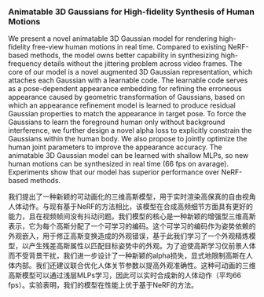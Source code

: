 ### Animatable 3D Gaussians for High-fidelity Synthesis of Human Motions

We present a novel animatable 3D Gaussian model for rendering high-fidelity free-view human motions in real time. Compared to existing NeRF-based methods, the model owns better capability in synthesizing high-frequency details without the jittering problem across video frames. The core of our model is a novel augmented 3D Gaussian representation, which attaches each Gaussian with a learnable code. The learnable code serves as a pose-dependent appearance embedding for refining the erroneous appearance caused by geometric transformation of Gaussians, based on which an appearance refinement model is learned to produce residual Gaussian properties to match the appearance in target pose. To force the Gaussians to learn the foreground human only without background interference, we further design a novel alpha loss to explicitly constrain the Gaussians within the human body. We also propose to jointly optimize the human joint parameters to improve the appearance accuracy. The animatable 3D Gaussian model can be learned with shallow MLPs, so new human motions can be synthesized in real time (66 fps on avarage). Experiments show that our model has superior performance over NeRF-based methods.

我们提出了一种新颖的可动画化的三维高斯模型，用于实时渲染高保真的自由视角人体动作。与现有基于NeRF的方法相比，该模型在合成高频细节方面具有更好的能力，且在视频帧间没有抖动问题。我们模型的核心是一种新颖的增强型三维高斯表示，它为每个高斯分配了一个可学习的编码。这个可学习的编码作为姿势依赖的外观嵌入，用于修正高斯变换造成的外观错误，基于此我们学习了一个外观精炼模型，以产生残差高斯属性以匹配目标姿势中的外观。为了迫使高斯学习仅前景人体而不受背景干扰，我们进一步设计了一种新颖的alpha损失，显式地限制高斯在人体内部。我们还建议联合优化人体关节参数以提高外观准确性。这种可动画的三维高斯模型可以通过浅层MLPs学习，因此可以实时合成新的人体动作（平均66 fps）。实验表明，我们的模型在性能上优于基于NeRF的方法。
